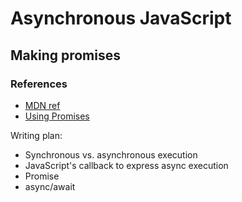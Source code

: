 # Asynchronous JavaScript

## Making promises
### References
* [MDN ref](https://developer.mozilla.org/en-US/docs/Web/JavaScript/Reference/Global_Objects/Promise)
* [Using Promises](https://developer.mozilla.org/en-US/docs/Web/JavaScript/Guide/Using_promises)


Writing plan:
* Synchronous vs. asynchronous execution
* JavaScript's callback to express async execution
* Promise
* async/await